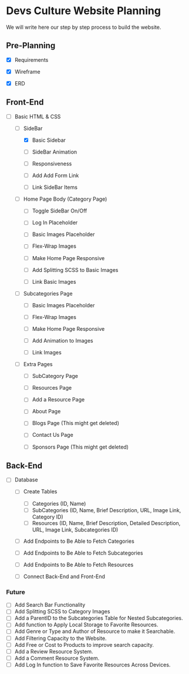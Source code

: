# Devs Culture Website Planning


We will write here our step by step process to build the website.


## Pre-Planning


- [x] Requirements
- [x] Wireframe
- [x] ERD


## Front-End


* [ ] Basic HTML & CSS


    - [ ] SideBar
        - [x] Basic Sidebar
        - [ ] SideBar Animation
        - [ ] Responsiveness
        - [ ] Add Add Form Link
        - [ ] Link SideBar Items


    - [ ] Home Page Body (Category Page)
        - [ ] Toggle SideBar On/Off 
        - [ ] Log In Placeholder
        - [ ] Basic Images Placeholder
        - [ ] Flex-Wrap Images
        - [ ] Make Home Page Responsive
        - [ ] Add Splitting SCSS to Basic Images
        - [ ] Link Basic Images


    - [ ] Subcategories Page
        - [ ] Basic Images Placeholder
        - [ ] Flex-Wrap Images
        - [ ] Make Home Page Responsive
        - [ ] Add Animation to Images
        - [ ] Link Images


    - [ ] Extra Pages
        - [ ] SubCategory Page
        - [ ] Resources Page
        - [ ] Add a Resource Page
        - [ ] About Page
        - [ ] Blogs Page (This might get deleted)
        - [ ] Contact Us Page
        - [ ] Sponsors Page (This might get deleted)


## Back-End


* [ ] Database


    - [ ] Create Tables
        - [ ] Categories (ID, Name)
        - [ ] SubCategories (ID, Name, Brief Description, URL, Image Link, Category ID)
        - [ ] Resources (ID, Name, Brief Description, Detailed Description, URL, Image Link, Subcategories ID)

    - [ ] Add Endpoints to Be Able to Fetch Categories
    - [ ] Add Endpoints to Be Able to Fetch Subcategories
    - [ ] Add Endpoints to Be Able to Fetch Resources
    - [ ] Connect Back-End and Front-End


### Future

- [ ] Add Search Bar Functionality
- [ ] Add Splitting SCSS to Category Images
- [ ] Add a ParentID to the Subcategories Table for Nested Subcategories.
- [ ] Add function to Apply Local Storage to Favorite Resources.
- [ ] Add Genre or Type and Author of Resource to make it Searchable.
- [ ] Add Filtering Capacity to the Website.
- [ ] Add Free or Cost to Products to improve search capacity.
- [ ] Add a Review Resource System.
- [ ] Add a Comment Resource System.
- [ ] Add Log In function to Save Favorite Resources Across Devices.
